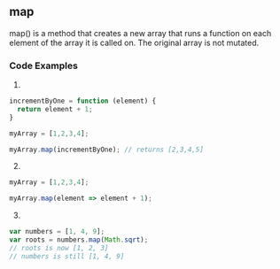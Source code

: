 ## map
map() is a method that creates a new array that runs a function on each element of the array it is called on. The original array is not mutated.

### Code Examples
1. 
```javascript
incrementByOne = function (element) {
  return element + 1;
}

myArray = [1,2,3,4];

myArray.map(incrementByOne); // returns [2,3,4,5]
```

2. 
```javascript
myArray = [1,2,3,4];

myArray.map(element => element + 1);
```

3. 
```javascript
var numbers = [1, 4, 9];
var roots = numbers.map(Math.sqrt);
// roots is now [1, 2, 3]
// numbers is still [1, 4, 9]
```
